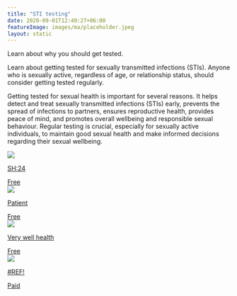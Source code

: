 ```yaml
---
title: "STI testing"
date: 2020-09-01T12:49:27+06:00
featureImage: images/ma/placeholder.jpeg
layout: static
---
```


Learn about why you should get tested.

Learn about getting tested for sexually transmitted infections (STIs). Anyone who is sexually active, regardless of age, or relationship status, should consider getting tested regularly.

Getting tested for sexual health is important for several reasons. It helps detect and treat sexually transmitted infections (STIs) early, prevents the spread of infections to partners, ensures reproductive health, provides peace of mind, and promotes overall wellbeing and responsible sexual behaviour. Regular testing is crucial, especially for sexually active individuals, to maintain good sexual health and make informed decisions regarding their sexual wellbeing.

<a class="ma-link" href="https://sh24.org.uk/"><div class="ma-card"><div class="ma-icon"><img src ="/images/icon-check.png"/></div><div class="ma-name"><p>SH:24</p></div><div class="ma-paid-text"><span>Free </span></div></div></a><a class="ma-link" href="https://patient.info/news-and-features/why-regular-sti-checks-are-so-important"><div class="ma-card"><div class="ma-icon"><img src ="/images/icon-check.png"/></div><div class="ma-name"><p>Patient</p></div><div class="ma-paid-text"><span>Free </span></div></div></a><a class="ma-link" href="https://www.verywellhealth.com/five-reasons-everyone-should-get-tested-for-stds-3133081"><div class="ma-card"><div class="ma-icon"><img src ="/images/icon-check.png"/></div><div class="ma-name"><p>Very well health</p></div><div class="ma-paid-text"><span>Free </span></div></div></a><a class="ma-link" href="#REF!"><div class="ma-card"><div class="ma-icon"><img src ="/images/icon-pound.png"/></div><div class="ma-name"><p>#REF!</p></div><div class="ma-paid-text"><span>Paid</span></div></div></a>  

<br/><br/>






